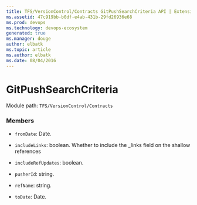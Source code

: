```yaml
---
title: TFS/VersionControl/Contracts GitPushSearchCriteria API | Extensions for Visual Studio Team Services
ms.assetid: 47c919bb-b0df-e4ab-431b-29fd26936e68
ms.prod: devops
ms.technology: devops-ecosystem
generated: true
ms.manager: douge
author: elbatk
ms.topic: article
ms.author: elbatk
ms.date: 08/04/2016
---
```


# GitPushSearchCriteria

Module path: `TFS/VersionControl/Contracts`


### Members

* `fromDate`: Date. 

* `includeLinks`: boolean. Whether to include the _links field on the shallow references

* `includeRefUpdates`: boolean. 

* `pusherId`: string. 

* `refName`: string. 

* `toDate`: Date. 

